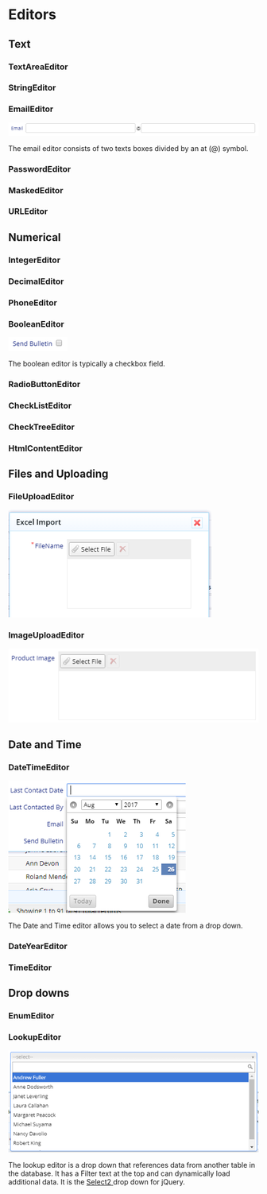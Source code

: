 # Editors

## Text

### TextAreaEditor

### StringEditor

### EmailEditor

![](/assets/email.png)

The email editor consists of two texts boxes divided by an at \(@\) symbol.

### PasswordEditor

### MaskedEditor

### URLEditor

### 

## Numerical

### IntegerEditor

### DecimalEditor

### PhoneEditor

### BooleanEditor

![](/assets/bool.png)

The boolean editor is typically a checkbox field.

### RadioButtonEditor

### CheckListEditor

### CheckTreeEditor

### HtmlContentEditor



## Files and Uploading

### FileUploadEditor

![](/assets/fileupload.png)



### ImageUploadEditor

![](/assets/filesel.png)



## Date and Time

### DateTimeEditor

![](/assets/date.png)

The Date and Time editor allows you to select a date from a drop down.

### DateYearEditor

### TimeEditor

## Drop downs

### EnumEditor

### LookupEditor

![](/assets/lookup.png)

The lookup editor is a drop down that references data from another table in the database. It has a Filter text at the top and can dynamically load additional data. It is the [Select2 ](http://select2.github.io/select2/)drop down for jQuery.

### 

### 



